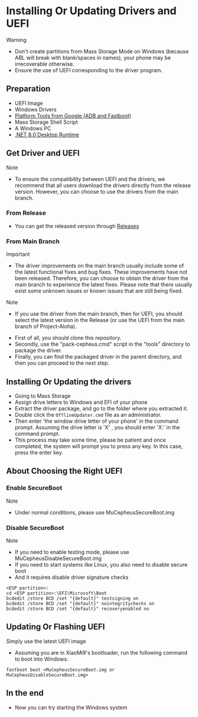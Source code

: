 # Installing Or Updating Drivers and UEFI 

> [!WARNING]
> - Don't create partitions from Mass Storage Mode on Windows (because ABL will break with blank/spaces in names), your phone may be irrecoverable otherwise.
> - Ensure the use of UEFI corresponding to the driver program.

## Preparation

* UEFI Image
* Windows Drivers
* [Platform Tools from Google (ADB and Fastboot)](https://developer.android.com/studio/releases/platform-tools)
* Mass Storage Shell Script
* A Windows PC
* [.NET 8.0 Desktop Runtime](https://dotnet.microsoft.com/en-us/download/dotnet/8.0/runtime)

## Get Driver and UEFI
> [!NOTE]
> - To ensure the compatibility between UEFI and the drivers, we recommend that all users download the drivers directly from the release version. However, you can choose to use the drivers from the main branch.

### From Release
* You can get the released version through [Releases](https://github.com/qaz6750/XiaoMi9-Drivers/releases) 

### From Main Branch
> [!IMPORTANT]
> - The driver improvements on the main branch usually include some of the latest functional fixes and bug fixes. These improvements have not been released. Therefore, you can choose to obtain the driver from the main branch to experience the latest fixes. Please note that there usually exist some unknown issues or known issues that are still being fixed.

> [!NOTE]
> - If you use the driver from the main branch, then for UEFI, you should select the latest version in the Release (or use the UEFI from the main branch of Project-Aloha).

* First of all, you should clone this repository.
* Secondly, use the "pack-cepheus.cmd" script in the "tools" directory to package the driver.
* Finally, you can find the packaged driver in the parent directory, and then you can proceed to the next step.

## Installing Or Updating the drivers
* Going to Mass Storage
* Assign drive letters to Windows and EFI of your phone
* Extract the driver package, and go to the folder where you extracted it.
* Double click the ```OfflineUpdater.cmd``` file as an administrator.
* Then enter 'the window drive letter of your phone' in the command prompt. Assuming the drive letter is 'X' , you should enter 'X:' in the command prompt.
* This process may take some time, please be patient and once completed, the system will prompt you to press any key. In this case, press the enter key.

## About Choosing the Right UEFI
### Enable SecureBoot
> [!NOTE]
> - Under normal conditions, please use MuCepheusSecureBoot.img
### Disable SecureBoot
> [!NOTE]
> - If you need to enable testing mode, please use MuCepheusDisableSecureBoot.img
> - If you need to start systems like Linux, you also need to disable secure boot
> - And it requires disable driver signature checks
```
<ESP partition>:
cd <ESP partition>:\EFI\Microsoft\Boot
bcdedit /store BCD /set "{default}" testsigning on
bcdedit /store BCD /set "{default}" nointegritychecks on
bcdedit /store BCD /set "{default}" recoveryenabled no
```

## Updating Or Flashing UEFI
Simply use the latest UEFI image
* Assuming you are in XiaoMi9's bootloader, run the following command to boot into Windows:

```batch
fastboot boot <MuCepheusSecureBoot.img or MuCepheusDisableSecureBoot.img>
```

## In the end
* Now you can try starting the Windows system
